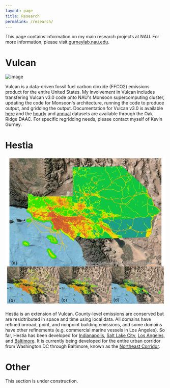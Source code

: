 ```yaml
---
layout: page
title: Research
permalink: /research/
---
```


This page contains information on my main research projects at NAU. For more information, please visit [gurneylab.nau.edu](https://gurneylab.nau.edu).

# Vulcan

![image](/assets/images/map.png)

Vulcan is a data-driven fossil fuel carbon dioxide (FFCO2) emissions product for the entire United States. My involvement in Vulcan includes transfering Vulcan v3.0 code onto NAU's Monsoon supercomputing cluster, updating the code for Monsoon's architecture, running the code to produce output, and gridding the output. Documentation for Vulcan v3.0 is available [here](https://doi.org/10.1029/2020JD032974) and the [hourly](https://doi.org/10.3334/ORNLDAAC/1810) and [annual](https://doi.org/10.3334/ORNLDAAC/1741) datasets are available through the Oak Ridge DAAC. For specific regridding needs, please contact myself of Kevin Gurney.

# Hestia

![image](/assets/images/hestia_la.png)

Hestia is an extension of Vulcan. County-level emissions are conserved but are residtributed in space and time using local data. All domains have refined onroad, point, and nonpoint building emissions, and some domains have other refinements (e.g. commercial marine vessels in Los Angeles). So far, Hestia has been developed for [Indianapolis](https://doi.org/10.1021/es3011282), [Salt Lake City](https://doi.org/10.1007/s11252-016-0553-1), [Los Angeles](https://doi.org/10.5194/essd-11-1309-2019), and [Baltimore](https://doi.org/10.1186/s13021-020-00157-0). It is currently being developed for the entire urban corridor from Washington DC through Baltimore, known as the [Northeast Corridor](https://www.nist.gov/topics/northeast-corridor-urban-test-bed/northeast-corridor-project-overview-and-goals). 

# Other

This section is under construction.


